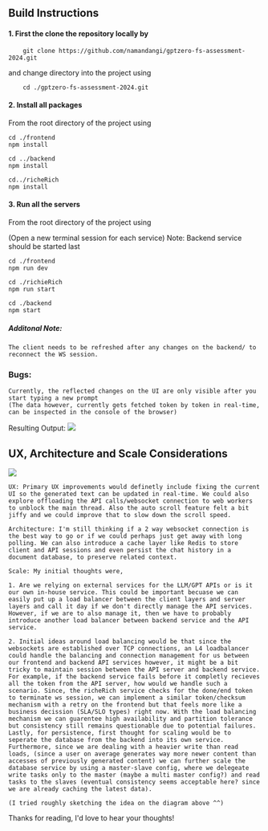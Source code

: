 ## Build Instructions

#### 1. First the clone the repository locally by

```
    git clone https://github.com/namandangi/gptzero-fs-assessment-2024.git
```

and change directory into the project using

```
    cd ./gptzero-fs-assessment-2024.git
```

#### 2. Install all packages

From the root directory of the project using

```
cd ./frontend
npm install 

cd ../backend
npm install

cd../richeRich
npm install
```

#### 3. Run all the servers

From the root directory of the project using


(Open a new terminal session for each service)
Note: Backend service should be started last
```
cd ./frontend
npm run dev

```
   
```
cd ./richieRich
npm run start
```

```
cd ./backend
npm start
```

##### Additonal Note:

    The client needs to be refreshed after any changes on the backend/ to reconnect the WS session.

### Bugs:

    Currently, the reflected changes on the UI are only visible after you start typing a new prompt
    (The data however, currently gets fetched token by token in real-time, can be inspected in the console of the browser)

Resulting Output: 
![](https://github.com/namandangi/gptzero-fs-assessment-2024/blob/master/static/bug.png)


## UX, Architecture and Scale Considerations

![](https://github.com/namandangi/gptzero-fs-assessment-2024/blob/master/static/arch.jpeg)

    
    UX: Primary UX improvements would definetly include fixing the current UI so the generated text can be updated in real-time. We could also explore offloading the API calls/websocket connection to web workers to unblock the main thread. Also the auto scroll feature felt a bit jiffy and we could improve that to slow down the scroll speed.

    Architecture: I'm still thinking if a 2 way websocket connection is the best way to go or if we could perhaps just get away with long polling. We can also introduce a cache layer like Redis to store client and API sessions and even persist the chat history in a document database, to preserve related context. 

    Scale: My initial thoughts were, 

    1. Are we relying on external services for the LLM/GPT APIs or is it our own in-house service. This could be important becuase we can easily put up a load balancer between the client layers and server layers and call it day if we don't directly manage the API services. However, if we are to also manage it, then we have to probably introduce another load balancer between backend service and the API service. 

    2. Initial ideas around load balancing would be that since the websockets are established over TCP connections, an L4 loadbalancer could handle the balancing and connection management for us between our frontend and backend API services however, it might be a bit tricky to maintain session between the API server and backend service. For example, if the backend service fails before it completly recieves all the token from the API server, how would we handle such a scenario. Since, the richeRich service checks for the done/end token to terminate ws session, we can implement a similar token/checksum mechanism with a retry on the frontend but that feels more like a business decission (SLA/SLO types) right now. With the load balancing mechanism we can guarentee high availability and partition tolerance but consistency still remains questionable due to potential failures. Lastly, for persistence, first thought for scaling would be to seperate the database from the backend into its own service. Furthermore, since we are dealing with a heavier write than read loads, (since a user on average generates way more newer content than accesses of previously generated content) we can further scale the database service by using a master-slave config, where we delegeate write tasks only to the master (maybe a multi master config?) and read tasks to the slaves (eventual consistency seems acceptable here? since we are already caching the latest data).

    (I tried roughly sketching the idea on the diagram above ^^)



Thanks for reading, I'd love to hear your thoughts!